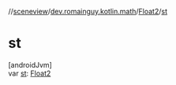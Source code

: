 //[sceneview](../../../index.md)/[dev.romainguy.kotlin.math](../index.md)/[Float2](index.md)/[st](st.md)

# st

[androidJvm]\
var [st](st.md): [Float2](index.md)
